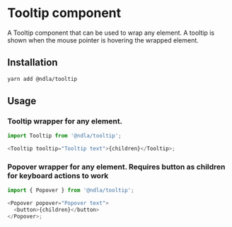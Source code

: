 # Tooltip component

A Tooltip component that can be used to wrap any element. A tooltip is shown when the mouse pointer is hovering the wrapped element.

## Installation

```sh
yarn add @ndla/tooltip
```

## Usage

### Tooltip wrapper for any element.

```js
import Tooltip from '@ndla/tooltip';

<Tooltip tooltip="Tooltip text">{children}</Tooltip>;
```

### Popover wrapper for any element. Requires button as children for keyboard actions to work

```js
import { Popover } from '@ndla/tooltip';

<Popover popover="Popover text">
  <button>{children}</button>
</Popover>;
```

